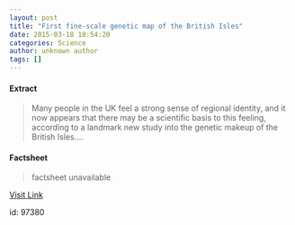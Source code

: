 ```yaml
---
layout: post
title: "First fine-scale genetic map of the British Isles"
date: 2015-03-18 18:54:20
categories: Science
author: unknown author
tags: []
---
```



#### Extract
>Many people in the UK feel a strong sense of regional identity, and it now appears that there may be a scientific basis to this feeling, according to a landmark new study into the genetic makeup of the British Isles....

#### Factsheet
>factsheet unavailable

[Visit Link](http://feeds.sciencedaily.com/~r/sciencedaily/~3/GXKvolaB-QE/150318145420.htm)

id:   97380
